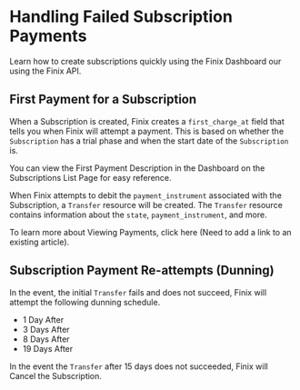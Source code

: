 # Handling Failed Subscription Payments

Learn how to create subscriptions quickly using the Finix Dashboard our using the Finix API.

## First Payment for a Subscription

When a Subscription is created, Finix creates a `first_charge_at` field that tells you when Finix will attempt a payment. This is based on whether the `Subscription` has a trial phase and when the start date of the `Subscription` is.

You can view the First Payment Description in the Dashboard on the Subscriptions List Page for easy reference.

When Finix attempts to debit the `payment_instrument` associated with the Subscription, a `Transfer` resource will be created. The `Transfer` resource contains information about the `state`, `payment_instrument`, and more.

To learn more about Viewing Payments, click here (Need to add a link to an existing article).

## Subscription Payment Re-attempts (Dunning)

In the event, the initial `Transfer` fails and does not succeed, Finix will attempt the following dunning schedule.

- 1 Day After
- 3 Days After
- 8 Days After
- 19 Days After


In the event the `Transfer` after 15 days does not succeeded, Finix will Cancel the Subscription.